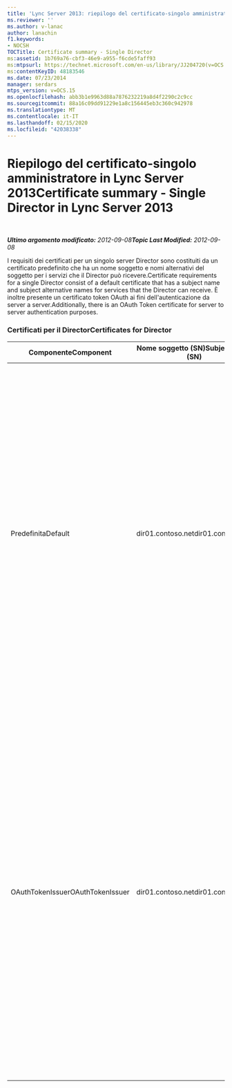 ```yaml
---
title: 'Lync Server 2013: riepilogo del certificato-singolo amministratore'
ms.reviewer: ''
ms.author: v-lanac
author: lanachin
f1.keywords:
- NOCSH
TOCTitle: Certificate summary - Single Director
ms:assetid: 1b769a76-cbf3-46e9-a955-f6cde5faff93
ms:mtpsurl: https://technet.microsoft.com/en-us/library/JJ204720(v=OCS.15)
ms:contentKeyID: 48183546
ms.date: 07/23/2014
manager: serdars
mtps_version: v=OCS.15
ms.openlocfilehash: abb3b1e9963d88a7876232219a8d4f2290c2c9cc
ms.sourcegitcommit: 88a16c09dd91229e1a8c156445eb3c360c942978
ms.translationtype: MT
ms.contentlocale: it-IT
ms.lasthandoff: 02/15/2020
ms.locfileid: "42038338"
---
```

<div data-xmlns="http://www.w3.org/1999/xhtml">

<div class="topic" data-xmlns="http://www.w3.org/1999/xhtml" data-msxsl="urn:schemas-microsoft-com:xslt" data-cs="http://msdn.microsoft.com/">

<div data-asp="http://msdn2.microsoft.com/asp">

# <a name="certificate-summary---single-director-in-lync-server-2013"></a><span data-ttu-id="3442f-102">Riepilogo del certificato-singolo amministratore in Lync Server 2013</span><span class="sxs-lookup"><span data-stu-id="3442f-102">Certificate summary - Single Director in Lync Server 2013</span></span>

</div>

<div id="mainSection">

<div id="mainBody">

<span> </span>

<span data-ttu-id="3442f-103">_**Ultimo argomento modificato:** 2012-09-08_</span><span class="sxs-lookup"><span data-stu-id="3442f-103">_**Topic Last Modified:** 2012-09-08_</span></span>

<span data-ttu-id="3442f-104">I requisiti dei certificati per un singolo server Director sono costituiti da un certificato predefinito che ha un nome soggetto e nomi alternativi del soggetto per i servizi che il Director può ricevere.</span><span class="sxs-lookup"><span data-stu-id="3442f-104">Certificate requirements for a single Director consist of a default certificate that has a subject name and subject alternative names for services that the Director can receive.</span></span> <span data-ttu-id="3442f-105">È inoltre presente un certificato token OAuth ai fini dell'autenticazione da server a server.</span><span class="sxs-lookup"><span data-stu-id="3442f-105">Additionally, there is an OAuth Token certificate for server to server authentication purposes.</span></span>

### <a name="certificates-for-director"></a><span data-ttu-id="3442f-106">Certificati per il Director</span><span class="sxs-lookup"><span data-stu-id="3442f-106">Certificates for Director</span></span>

<table>
<colgroup>
<col style="width: 25%" />
<col style="width: 25%" />
<col style="width: 25%" />
<col style="width: 25%" />
</colgroup>
<thead>
<tr class="header">
<th><span data-ttu-id="3442f-107">Componente</span><span class="sxs-lookup"><span data-stu-id="3442f-107">Component</span></span></th>
<th><span data-ttu-id="3442f-108">Nome soggetto (SN)</span><span class="sxs-lookup"><span data-stu-id="3442f-108">Subject name (SN)</span></span></th>
<th><span data-ttu-id="3442f-109">Nomi alternativi soggetto (SAN)</span><span class="sxs-lookup"><span data-stu-id="3442f-109">Subject alternative names (SAN)</span></span></th>
<th><span data-ttu-id="3442f-110">Commenti</span><span class="sxs-lookup"><span data-stu-id="3442f-110">Comments</span></span></th>
</tr>
</thead>
<tbody>
<tr class="odd">
<td><p><span data-ttu-id="3442f-111">Predefinita</span><span class="sxs-lookup"><span data-stu-id="3442f-111">Default</span></span></p></td>
<td><p><span data-ttu-id="3442f-112">dir01.contoso.net</span><span class="sxs-lookup"><span data-stu-id="3442f-112">dir01.contoso.net</span></span></p></td>
<td><p><span data-ttu-id="3442f-113">dir01.contoso.net</span><span class="sxs-lookup"><span data-stu-id="3442f-113">dir01.contoso.net</span></span></p>
<p><span data-ttu-id="3442f-114">dialin.contoso.com</span><span class="sxs-lookup"><span data-stu-id="3442f-114">dialin.contoso.com</span></span></p>
<p><span data-ttu-id="3442f-115">meet.contoso.com</span><span class="sxs-lookup"><span data-stu-id="3442f-115">meet.contoso.com</span></span></p>
<p><span data-ttu-id="3442f-116">lyncdiscoverinternal.contoso.com</span><span class="sxs-lookup"><span data-stu-id="3442f-116">lyncdiscoverinternal.contoso.com</span></span></p>
<p><span data-ttu-id="3442f-117">lyncdiscover.contoso.com</span><span class="sxs-lookup"><span data-stu-id="3442f-117">lyncdiscover.contoso.com</span></span></p>
<p><span data-ttu-id="3442f-118">(Facoltativamente) \*.contoso.com</span><span class="sxs-lookup"><span data-stu-id="3442f-118">(Optionally) \*.contoso.com</span></span></p></td>
<td><p><span data-ttu-id="3442f-119">I certificati del server Director possono essere richiesti da un'autorità di certificazione (CA) gestita internamente o da una CA pubblica.</span><span class="sxs-lookup"><span data-stu-id="3442f-119">Director certificates can be requested from either an internally managed certification authority (CA) or from a public CA.</span></span></p>
<p><span data-ttu-id="3442f-120">Il Director risponde alle richieste provenienti dal proxy inverso nel perimetro o dal server perimetrale.</span><span class="sxs-lookup"><span data-stu-id="3442f-120">The Director responds to requests from the reverse proxy in the perimeter or from the Edge Server.</span></span> <span data-ttu-id="3442f-121">I client interni non utilizzeranno il server Director.</span><span class="sxs-lookup"><span data-stu-id="3442f-121">Internal clients will not use the Director.</span></span></p>
<p><span data-ttu-id="3442f-122">In alternativa, una voce con caratteri jolly per gli URL semplici</span><span class="sxs-lookup"><span data-stu-id="3442f-122">Or, a wildcard entry for the simple URLs</span></span></p></td>
</tr>
<tr class="even">
<td><p><span data-ttu-id="3442f-123">OAuthTokenIssuer</span><span class="sxs-lookup"><span data-stu-id="3442f-123">OAuthTokenIssuer</span></span></p></td>
<td><p><span data-ttu-id="3442f-124">dir01.contoso.net</span><span class="sxs-lookup"><span data-stu-id="3442f-124">dir01.contoso.net</span></span></p></td>
<td><p><span data-ttu-id="3442f-125">Nessuna voce</span><span class="sxs-lookup"><span data-stu-id="3442f-125">No Entry</span></span></p></td>
<td><div>

> [!IMPORTANT]  
> <span data-ttu-id="3442f-126">Si noti che la lunghezza minima della chiave è 1024, ma è possibile che si riceva un avviso che indica che la lunghezza minima consigliata per la chiave è 2048 bit.</span><span class="sxs-lookup"><span data-stu-id="3442f-126">Note that the minimum key length is 1024, but you may receive a warning that the minimum recommended key length is 2048 bits.</span></span>


</div>
<p><span data-ttu-id="3442f-p103">Il certificato OAuthTokenIssuer è un certificato finalizzato al solo scopo di autenticare i server in un ambiente su larga scala e può essere richiesto a una CA interna o a una CA pubblica. Il certificato è obbligatorio.</span><span class="sxs-lookup"><span data-stu-id="3442f-p103">The OAuthTokenIssuer certificate is a single-purpose certificate for the purpose of authenticating servers in a large-scale environment, and can be requested from an internal CA or from a public CA. The certificate is required.</span></span></p></td>
</tr>
</tbody>
</table>


</div>

<span> </span>

</div>

</div>

</div>


